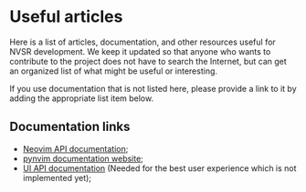 # Useful articles

Here is a list of articles, documentation, and other resources useful for NVSR development.
We keep it updated so that anyone who wants to contribute to the project does not have to search the Internet, but can get an organized list of what might be useful or interesting.

If you use documentation that is not listed here, please provide a link to it by adding the appropriate list item below.

## Documentation links

* [Neovim API documentation](https://neovim.io/doc/user/api.html);
* [pynvim documentation website](https://pynvim.readthedocs.io/en/latest/);
* [UI API documentation](https://neovim.io/doc/user/ui.html) (Needed for the best user experience which is not implemented yet);
